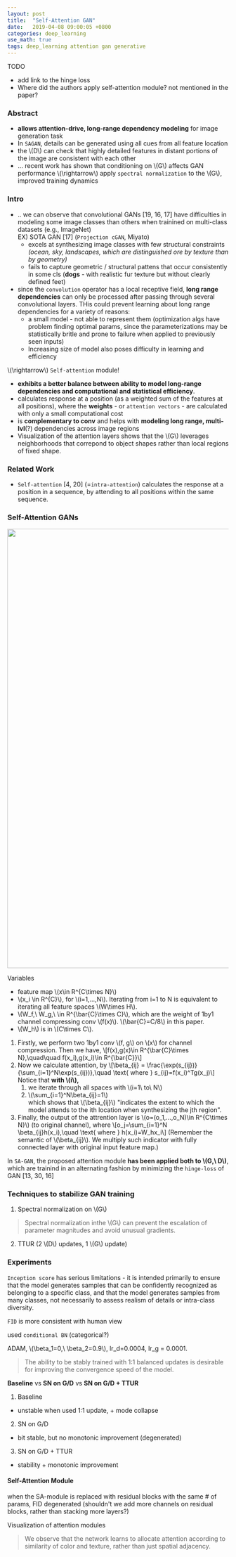 ```yaml
---
layout: post
title:  "Self-Attention GAN"
date:   2019-04-08 09:00:05 +0800
categories: deep_learning
use_math: true
tags: deep_learning attention gan generative
---
```


TODO
* add link to the hinge loss
* Where did the authors apply self-attention module? not mentioned in the paper?

### Abstract
* __allows attention-drive, long-range dependency modeling__ for image generation task
* In `SAGAN`, details can be generated using all cues from all feature location
* the \\(D\\) can check that highly detailed features in distant portions of the image are consistent with each other
* ... recent work has shown that conditioning on \\(G\\) affects GAN performance \\(\rightarrow\\) apply `spectral normalization` to the \\(G\\), improved training dynamics

### Intro
* .. we can observe that convolutional GANs [19, 16, 17] have difficulties in modeling some image classes than others when trainined on multi-class datasets (e.g., ImageNet)  
EX) SOTA GAN [17] (`Projection cGAN`, Miyato)  
    * excels at synthesizing image classes with few structural constraints _(ocean, sky, landscapes, which are distinguished ore by texture than by geometry)_
    * fails to capture geometric / structural pattens that occur consistently in some cls (__dogs__ - with realistic fur texture but without clearly defined feet)
* since the `convolution` operator has a local receptive field, __long range dependencies__ can only be processed after passing through several convolutional layers. THis could prevent learning about long range dependencies for a variety of reasons:
    * a small model - not able to represent them (optimization algs have problem finding optimal params, since the parameterizations may be statistically britle and prone to failure when applied to previously seen inputs)
    * Increasing size of model also poses difficulty in learning and efficiency

\\(\rightarrow\\) `Self-attention` module!
* __exhibits a better balance between ability to model long-range dependencies and computational and statistical efficiency__.
* calculates response at a position (as a weighted sum of the features at all positions), where the __weights__ - or `attention vectors` - are calculated with only a small computational cost
* is __complementary to conv__ and helps with __modeling long range, multi-lvl__(?) dependencies across image regions
* Visualization of the attention layers shows that the \\(G\\) leverages neighborhoods that correpond to object shapes rather than local regions of fixed shape.

### Related Work
* `Self-attention` [4, 20] (=`intra-attention`) calculates the response at a position in a sequence, by attending to all positions within the same sequence.

### Self-Attention GANs
<img src="{{site.url}}/images/deeplearning/gan/self_attention.png" width="1000"/>

Variables
* feature map \\(x\in R^\{C\times N\}\\)
* \\(x\_i \in R^\{C\}\\), for \\(i=1,...,N\\). Iterating from i=1 to N is equivalent to iterating all feature spaces \\(W\times H\\).
* \\(W\_f,\\ W\_g,\\ \in R^\{\bar\{C\}\times C\}\\), which are the weight of 1by1 channel compressing conv \\(f(x)\\). \\(\bar\{C\}=C/8\\) in this paper.
* \\(W\_h\\) is in \\(C\times C\\).

1. Firstly, we perform two 1by1 conv \\(f, g\\) on \\(x\\) for channel compression. Then we have,
\\[f(x),g(x)\in R^\{\bar\{C\}\times N\},\quad\quad f(x\_i),g(x\_i)\in R^\{\bar\{C\}\}\\]
2. Now we calculate attention, by
\\[\beta\_\{ij\} = \frac\{\exp(s\_\{ij\})\}\{\sum\_\{i=1\}^N\exp(s\_\{ij\})\},\quad \text\{ where \} s\_\{ij\}=f(x\_i)^Tg(x\_j)\\] Notice that __with \\(i\\),__
    1. we iterate through all spaces with \\(i=1\\ to\\ N\\)
    2. \\(\sum\_\{i=1\}^N\beta\_\{ij\}=1\\)  
which shows that \\(\beta\_\{ij\}\\) "indicates the extent to which the model attends to the ith location when synthesizing the jth region".
3. Finally, the output of the attrention layer is \\(o=(o\_1,...,o\_N)\in R^\{C\times N\}\\) (to original channel), where
\\[o\_j=\sum\_\{i=1\}^N \beta\_\{ij\}h(x\_i),\quad \text\{ where \} h(x\_i)=W\_hx\_i\\]
(Remember the semantic of \\(\beta\_\{ij\}\\). We multiply such indicator with fully connected layer with original input feature map.)

In `SA-GAN`, the proposed attention module __has been applied both to \\(G,\\ D\\)__, which are trainind in an alternating fashion by minimizing the `hinge-loss` of GAN [13, 30, 16]


### Techniques to stabilize GAN training
1. Spectral normalization on \\(G\\)  
> Spectral normalization inthe \\(G\\) can prevent the escalation of parameter magnitudes and avoid unusual gradients.
2. TTUR (2 \\(D\\) updates, 1 \\(G\\) update)

### Experiments
`Inception score` has serious limitations - it is intended primarily to ensure that the model generates samples that can be confidently recognized as belonging to a specific class, and that the model generates samples from many classes, not necessarily to assess realism of details or intra-class diversity.

`FID` is more consistent with human view

used `conditional BN` (categorical?)

ADAM, \\(\beta\_1=0,\\ \beta\_2=0.9\\), lr_d=0.0004, lr_g = 0.0001.

> The ability to be stably trained with 1:1 balanced updates is desirable for improving the convergence speed of the model.
 
__Baseline__ vs __SN on G/D__ vs __SN on G/D + TTUR__

1. Baseline  
- unstable when used 1:1 update, + mode collapse
2. SN on G/D
- bit stable, but no monotonic improvement (degenerated)
3. SN on G/D + TTUR
- stability + monotonic improvement

#### Self-Attention Module

when the SA-module is replaced with residual blocks with the same # of params, FID degenerated (shouldn't we add more channels on residual blocks, rather than stacking more layers?)

Visualization of attention modules  
> We observe that the network learns to allocate attention according to similarity of color and texture, rather than just spatial adjacency.
